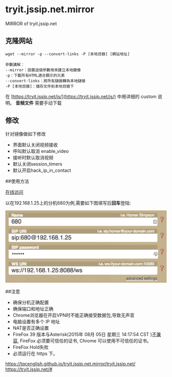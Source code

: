 # tryit.jssip.net.mirror
MIRROR of tryit.jssip.net

## 克隆网站

```
wget --mirror -p --convert-links -P [本地目錄] [網站地址]

參數講解：
--mirror：設置這個參數用來建立本地鏡像
-p：下載所有HTML適合顯示的元素
--convert-links：將所有鏈接轉為本地鏈接
-P [本地目錄]：儲存文件到本地目錄下
```

在 [https://tryit.jssip.net/js/](https://tryit.jssip.net/js/) 中用详细的 custom 说明。
**音频文件** 需要手动下载
## 修改

针对镜像做如下修改

* 界面默认关闭视频接收
* 呼叫默认取消 enable_video
* 接听时默认取消视频
* 默认关闭session_timers
* 默认开启hack_ip_in_contact

##使用方法

[在线访问](https://tqcenglish.github.io/tryit.jssip.net.mirror)

以在192.168.1.25上的分机680为例,需要如下图填写后**回车**登陆:

![](https://raw.githubusercontent.com/tqcenglish/tryit.jssip.net.mirror/master/example1.png)

##注意

* 确保分机正确配置
* 确保端口和地址正确
* Chrome浏览器在开启VPN时不能正确接受数据包,导致无声音
* 电脑设置有多个 IP 地址
* NAT是否正确设置
* FireFox 39 版本与Asterisk(2015年 08月 05日 星期三 14:17:54 CST )[不兼容](https://issues.asterisk.org/jira/browse/ASTERISK-25265), FireFox 必须要可信任的证书, Chrome 可以使用不可信任的证书。
* FireFox Hold失败
* 必须运行在 https 下。

https://tqcenglish.github.io/tryit.jssip.net.mirror/tryit.jssip.net/
https://tryit.jssip.net/#
